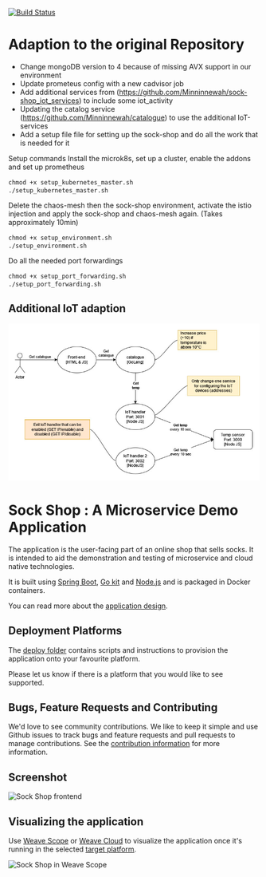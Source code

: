 [![Build Status](https://travis-ci.org/microservices-demo/microservices-demo.svg?branch=master)](https://travis-ci.org/microservices-demo/microservices-demo)

# Adaption to the original Repository
- Change mongoDB version to 4 because of missing AVX support in our environment
- Update prometeus config with a new cadvisor job
- Add additional services from (https://github.com/Minninnewah/sock-shop_iot_services) to include some iot_activity
- Updating the catalog service (https://github.com/Minninnewah/catalogue) to use the additional IoT-services
- Add a setup file file for setting up the sock-shop and do all the work that is needed for it

Setup commands
Install the microk8s, set up a cluster, enable the addons and set up prometheus
```
chmod +x setup_kubernetes_master.sh
./setup_kubernetes_master.sh
```
Delete the chaos-mesh then the sock-shop environment, activate the istio injection and apply the sock-shop and chaos-mesh again. (Takes approximately 10min)
```
chmod +x setup_environment.sh
./setup_environment.sh
```
Do all the needed port forwardings
```
chmod +x setup_port_forwarding.sh
./setup_port_forwarding.sh
```

## Additional IoT adaption
![Test](./images/specific_IoT_implementation.jpg)

# Sock Shop : A Microservice Demo Application

The application is the user-facing part of an online shop that sells socks. It is intended to aid the demonstration and testing of microservice and cloud native technologies.

It is built using [Spring Boot](http://projects.spring.io/spring-boot/), [Go kit](http://gokit.io) and [Node.js](https://nodejs.org/) and is packaged in Docker containers.

You can read more about the [application design](./internal-docs/design.md).

## Deployment Platforms

The [deploy folder](./deploy/) contains scripts and instructions to provision the application onto your favourite platform. 

Please let us know if there is a platform that you would like to see supported.

## Bugs, Feature Requests and Contributing

We'd love to see community contributions. We like to keep it simple and use Github issues to track bugs and feature requests and pull requests to manage contributions. See the [contribution information](.github/CONTRIBUTING.md) for more information.

## Screenshot

![Sock Shop frontend](https://github.com/microservices-demo/microservices-demo.github.io/raw/master/assets/sockshop-frontend.png)

## Visualizing the application

Use [Weave Scope](http://weave.works/products/weave-scope/) or [Weave Cloud](http://cloud.weave.works/) to visualize the application once it's running in the selected [target platform](./deploy/).

![Sock Shop in Weave Scope](https://github.com/microservices-demo/microservices-demo.github.io/raw/master/assets/sockshop-scope.png)

## 
